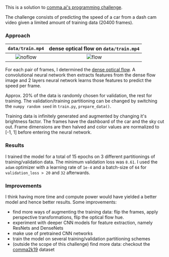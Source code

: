 This is a solution to [comma.ai's programming challenge](https://github.com/commaai/speedchallenge).

The challenge consists of predicting the speed of a car from a dash cam video given a limited amount of training data (20400 frames).

### Approach

`data/train.mp4`           |dense optical flow on `data/train.mp4`
:-------------------------:|:-------------------------:
 ![noflow](noflow.gif) |  ![flow](flow.gif)

For each pair of frames, I determined the [dense optical flow](https://docs.opencv.org/3.4/d4/dee/tutorial_optical_flow.html). A convolutional neural network then extracts features from the dense flow image and 2 layers neural network learns those features to predict the speed per frame.

Approx. 20\% of the data is randomly chosen for validation, the rest for training. The validation/training partitioning can be changed by switching the ```numpy random seed``` in ```train.py```, ```prepare_data()```.

Training data is infinitely generated and augmented by changing it's brightness factor. The frames have the dashboard of the car and the sky cut out. Frame dimensions are then halved and color values are normalized to [-1, 1] before entering the neural network.

### Results
I trained the model for a total of 15 epochs on 3 different partitionings of training/validation data. The minimum validation loss was ```8.61```. I used the ```adam``` optimizer with a learning rate of ```1e-4``` and a batch-size of ```64``` for ```validation_loss > 20``` and ```32``` afterwards.

### Improvements
I think having more time and compute power would have yielded a better model and hence better results. Some improvements:
- find more ways of augmenting the training data: flip the frames, apply perspective transformations, flip the optical flow hue.
- experiment with deeper CNN models for feature extraction, namely ResNets and DenseNets
- make use of pretrained CNN networks
- train the model on several training/validation partitioning schemes
- (outside the scope of this challenge) find more data: checkout the [comma2k19](https://github.com/commaai/comma2k19) dataset
